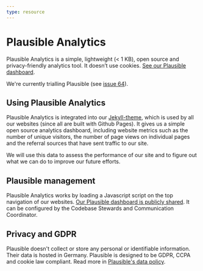 ```yaml
---
type: resource
---
```


# Plausible Analytics

Plausible Analytics is a simple, lightweight (< 1 KB), open source and privacy-friendly analytics tool. It doesn’t use cookies. [See our Plausible dashboard](https://plausible.io/publiccode.net).

We're currently trialling Plausible (see [issue 64](https://github.com/publiccodenet/jekyll-theme/issues/64)).

## Using Plausible Analytics

Plausible Analytics is integrated into our [Jekyll-theme](https://github.com/publiccodenet/jekyll-theme), which is used by all our websites (since all are built with Github Pages). It gives us a simple open source analytics dashboard, including website metrics such as the number of unique visitors, the number of page views on individual pages and the referral sources that have sent traffic to our site.

We will use this data to assess the performance of our site and to figure out what we can do to improve our future efforts.

## Plausible management

Plausible Analytics works by loading a Javascript script on the top navigation of our websites. [Our Plausible dashboard is publicly shared](https://plausible.io/publiccode.net). It can be configured by the Codebase Stewards and Communication Coordinator.

## Privacy and GDPR

Plausible doesn't collect or store any personal or identifiable information. Their data is hosted in Germany. Plausible is designed to be GDPR, CCPA and cookie law compliant. Read more in [Plausible's data policy](https://plausible.io/data-policy).
